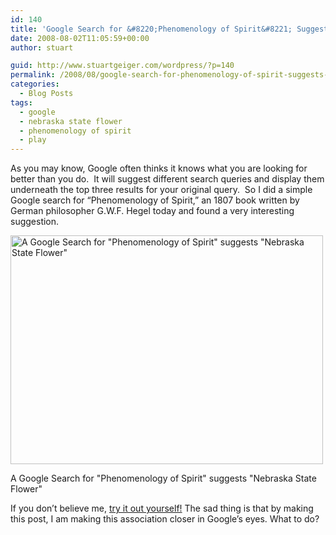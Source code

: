 ```yaml
---
id: 140
title: 'Google Search for &#8220;Phenomenology of Spirit&#8221; Suggests &#8220;Nebraska State Flower&#8221;'
date: 2008-08-02T11:05:59+00:00
author: stuart

guid: http://www.stuartgeiger.com/wordpress/?p=140
permalink: /2008/08/google-search-for-phenomenology-of-spirit-suggests-nebraska-state-flower/
categories:
  - Blog Posts
tags:
  - google
  - nebraska state flower
  - phenomenology of spirit
  - play
---
```

As you may know, Google often thinks it knows what you are looking for better than you do.  It will suggest different search queries and display them underneath the top three results for your original query.  So I did a simple Google search for &#8220;Phenomenology of Spirit,&#8221; an 1807 book written by German philosopher G.W.F. Hegel today and found a very interesting suggestion.

<!--more-->

<div id="attachment_141" style="width: 510px" class="wp-caption alignnone">
  <a href="http://staeiou.bitnamiapp.com/wordpress/wp-content/uploads/2008/08/phenomonebraska.png"><img class="size-full wp-image-141" title="The Phenomenology of Google" src="http://staeiou.bitnamiapp.com/wordpress/wp-content/uploads/2008/08/phenomonebraska.png" alt="A Google Search for &quot;Phenomenology of Spirit&quot; suggests &quot;Nebraska State Flower&quot;" width="500" height="366" /></a>
  
  <p class="wp-caption-text">
    A Google Search for "Phenomenology of Spirit" suggests "Nebraska State Flower"
  </p>
</div>

If you don&#8217;t believe me, [try it out yourself!](http://www.google.com/search?hl=en&q=%22phenomenology+of+spirit%22&btnG=Search) The sad thing is that by making this post, I am making this association closer in Google&#8217;s eyes. What to do?